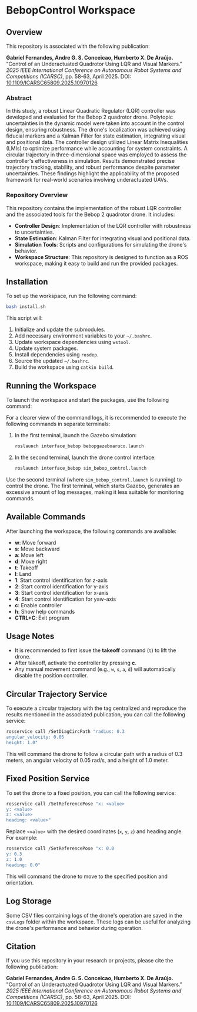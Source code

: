 # BebopControl Workspace

## Overview

This repository is associated with the following publication:

**Gabriel Fernandes, Andre G. S. Conceicao, Humberto X. De Araújo.** "Control of an Underactuated Quadrotor Using LQR and Visual Markers." *2025 IEEE International Conference on Autonomous Robot Systems and Competitions (ICARSC)*, pp. 58-63, April 2025. DOI: [10.1109/ICARSC65809.2025.10970126](https://doi.org/10.1109/ICARSC65809.2025.10970126)

### Abstract
In this study, a robust Linear Quadratic Regulator (LQR) controller was developed and evaluated for the Bebop 2 quadrotor drone. Polytopic uncertainties in the dynamic model were taken into account in the control design, ensuring robustness. The drone's localization was achieved using fiducial markers and a Kalman Filter for state estimation, integrating visual and positional data. The controller design utilized Linear Matrix Inequalities (LMIs) to optimize performance while accounting for system constraints. A circular trajectory in three-dimensional space was employed to assess the controller's effectiveness in simulation. Results demonstrated precise trajectory tracking, stability, and robust performance despite parameter uncertainties. These findings highlight the applicability of the proposed framework for real-world scenarios involving underactuated UAVs.

### Repository Overview

This repository contains the implementation of the robust LQR controller and the associated tools for the Bebop 2 quadrotor drone. It includes:
- **Controller Design**: Implementation of the LQR controller with robustness to uncertainties.
- **State Estimation**: Kalman Filter for integrating visual and positional data.
- **Simulation Tools**: Scripts and configurations for simulating the drone's behavior.
- **Workspace Structure**: This repository is designed to function as a ROS workspace, making it easy to build and run the provided packages.

## Installation

To set up the workspace, run the following command:

```bash
bash install.sh
```

This script will:

1. Initialize and update the submodules.
2. Add necessary environment variables to your `~/.bashrc`.
3. Update workspace dependencies using `wstool`.
4. Update system packages.
5. Install dependencies using `rosdep`.
6. Source the updated `~/.bashrc`.
7. Build the workspace using `catkin build`.

## Running the Workspace

To launch the workspace and start the packages, use the following command:

For a clearer view of the command logs, it is recommended to execute the following commands in separate terminals:

1. In the first terminal, launch the Gazebo simulation:
   ```bash
   roslaunch interface_bebop bebopgazeboaruco.launch
   ```

2. In the second terminal, launch the drone control interface:
   ```bash
   roslaunch interface_bebop sim_bebop_control.launch
   ```

Use the second terminal (where `sim_bebop_control.launch` is running) to control the drone. The first terminal, which starts Gazebo, generates an excessive amount of log messages, making it less suitable for monitoring commands.

## Available Commands

After launching the workspace, the following commands are available:

- **w**: Move forward
- **s**: Move backward
- **a**: Move left
- **d**: Move right
- **t**: Takeoff
- **l**: Land
- **1**: Start control identification for z-axis
- **2**: Start control identification for y-axis
- **3**: Start control identification for x-axis
- **4**: Start control identification for yaw-axis
- **c**: Enable controller
- **h**: Show help commands
- **CTRL+C**: Exit program

## Usage Notes

- It is recommended to first issue the **takeoff** command (`t`) to lift the drone.
- After takeoff, activate the controller by pressing **c**.
- Any manual movement command (e.g., `w`, `s`, `a`, `d`) will automatically disable the position controller.

## Circular Trajectory Service

To execute a circular trajectory with the tag centralized and reproduce the results mentioned in the associated publication, you can call the following service:

```bash
rosservice call /SetDiagCircPath "radius: 0.3
angular_velocity: 0.05
height: 1.0"
```

This will command the drone to follow a circular path with a radius of 0.3 meters, an angular velocity of 0.05 rad/s, and a height of 1.0 meter.

## Fixed Position Service

To set the drone to a fixed position, you can call the following service:

```bash
rosservice call /SetReferencePose "x: <value>
y: <value>
z: <value>
heading: <value>"
```

Replace `<value>` with the desired coordinates (`x`, `y`, `z`) and heading angle. For example:

```bash
rosservice call /SetReferencePose "x: 0.0
y: 0.3
z: 1.0
heading: 0.0"
```

This will command the drone to move to the specified position and orientation.

## Log Storage

Some CSV files containing logs of the drone's operation are saved in the `csvLogs` folder within the workspace. These logs can be useful for analyzing the drone's performance and behavior during operation.

## Citation

If you use this repository in your research or projects, please cite the following publication:

**Gabriel Fernandes, Andre G. S. Conceicao, Humberto X. De Araújo.** "Control of an Underactuated Quadrotor Using LQR and Visual Markers." *2025 IEEE International Conference on Autonomous Robot Systems and Competitions (ICARSC)*, pp. 58-63, April 2025. DOI: [10.1109/ICARSC65809.2025.10970126](https://doi.org/10.1109/ICARSC65809.2025.10970126)


